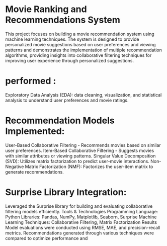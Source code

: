 # Movie Ranking and Recommendations System

This project focuses on building a movie recommendation system using machine learning techniques. The system is designed to provide personalized movie suggestions based on user preferences and viewing patterns and demonstrates the implementation of multiple recommendation algorithms, providing insights into collaborative filtering techniques for improving user experience through personalized suggestions.

# performed :
Exploratory Data Analysis (EDA): data cleaning, visualization, and statistical analysis to understand user preferences and movie ratings.

# Recommendation Models Implemented:
User-Based Collaborative Filtering - Recommends movies based on similar user preferences.
Item-Based Collaborative Filtering - Suggests movies with similar attributes or viewing patterns.
Singular Value Decomposition (SVD): Utilizes matrix factorization to predict user-movie interactions.
Non-Negative Matrix Factorization (NMF): Factorizes the user-item matrix to generate recommendations.
# Surprise Library Integration:
Leveraged the Surprise library for building and evaluating collaborative filtering models efficiently.
Tools & Technologies
Programming Language: Python
Libraries: Pandas, NumPy, Matplotlib, Seaborn, Surprise
Machine Learning Techniques: Collaborative Filtering, Matrix Factorization
Results
Model evaluations were conducted using RMSE, MAE, and precision-recall metrics.
Recommendations generated through various techniques were compared to optimize performance and 

